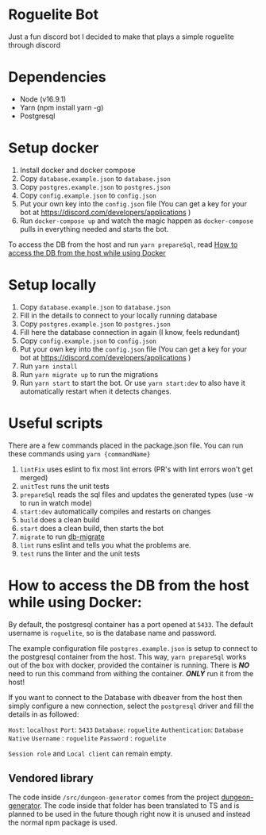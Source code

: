 # Roguelite Bot

Just a fun discord bot I decided to make that plays a simple roguelite through discord

# Dependencies

-   Node (v16.9.1)
-   Yarn (npm install yarn -g)
-   Postgresql

# Setup docker

1. Install docker and docker compose
2. Copy `database.example.json` to `database.json`
3. Copy `postgres.example.json` to `postgres.json`
4. Copy `config.example.json` to `config.json`
5. Put your own key into the `config.json` file (You can get a key for your bot at https://discord.com/developers/applications )
6. Run `docker-compose up` and watch the magic happen as `docker-compose` pulls in everything needed and starts the bot.

To access the DB from the host and run `yarn prepareSql`, read [How to access the DB from the host while using Docker](#how-to-access-the-db-from-the-host-while-using-docker)

# Setup locally

1. Copy `database.example.json` to `database.json`
2. Fill in the details to connect to your locally running database
3. Copy `postgres.example.json` to `postgres.json`
4. Fill here the database connection in again (I know, feels redundant)
5. Copy `config.example.json` to `config.json`
6. Put your own key into the `config.json` file (You can get a key for your bot at https://discord.com/developers/applications )
7. Run `yarn install`
8. Run `yarn migrate up` to run the migrations
9. Run `yarn start` to start the bot. Or use `yarn start:dev` to also have it automatically restart when it detects changes.

# Useful scripts

There are a few commands placed in the package.json file. You can run these commands using `yarn {commandName}`

1. `lintFix` uses eslint to fix most lint errors (PR's with lint errors won't get merged)
2. `unitTest` runs the unit tests
3. `prepareSql` reads the sql files and updates the generated types (use -w to run in watch mode)
4. `start:dev` automatically compiles and restarts on changes
5. `build` does a clean build
6. `start` does a clean build, then starts the bot
7. `migrate` to run [db-migrate](https://db-migrate.readthedocs.io/en/latest/Getting%20Started/usage/)
8. `lint` runs eslint and tells you what the problems are.
9. `test` runs the linter and the unit tests

# How to access the DB from the host while using Docker:

By default, the postgresql container has a port opened at `5433`.
The default username is `roguelite`, so is the database name and password.

The example configuration file `postgres.example.json` is setup to connect to the postgresql container from the host. This way, `yarn prepareSql` works out of the box with docker, provided the container is running. There is **_NO_** need to run this command from withing the container. **_ONLY_** run it from the host!

If you want to connect to the Database with dbeaver from the host then simply configure a new connection, select the `postgresql` driver and fill the details in as followed:

`Host`: `localhost`
`Port`: `5433`
`Database`: `roguelite`
`Authentication`: `Database Native`
`Username` : `roguelite`
`Password` : `roguelite`

`Session role` and `Local client` can remain empty.

## Vendored library

The code inside `/src/dungeon-generator` comes from the project [dungeon-generator](https://github.com/Prozi/dungeon-generator). The code inside that folder has been translated to TS and is planned to be used in the future though right now it is unused and instead the normal npm package is used.
